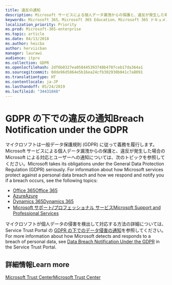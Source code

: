 ```yaml
---
title: 違反の通知
description: Microsoft サービスによる個人データ漏洩からの保護と、違反が発生した場合の Microsoft による対応とユーザーへの通知
keywords: Microsoft 365、Microsoft 365 Education、Microsoft 365 ドキュメント、GDPR
localization_priority: Priority
ms.prod: Microsoft-365-enterprise
ms.topic: article
ms.date: 04/13/2018
ms.author: heicba
author: herviicban
manager: laurawi
audience: itpro
ms.collection: GDPR
ms.openlocfilehash: 2df6b0327ea058445393748b4707ceb17da364a1
ms.sourcegitcommit: 0dde96d5864e5b16ea24cfb302930b041c7a8091
ms.translationtype: HT
ms.contentlocale: ja-JP
ms.lasthandoff: 05/24/2019
ms.locfileid: "34431848"
---
```

# <a name="breach-notification-under-the-gdpr"></a><span data-ttu-id="0294d-104">GDPR の下での違反の通知</span><span class="sxs-lookup"><span data-stu-id="0294d-104">Breach Notification under the GDPR</span></span>

<span data-ttu-id="0294d-p101">マイクロソフトは一般データ保護規則 (GDPR) に従って義務を履行します。Microsoft サービスによる個人データ漏洩からの保護と、違反が発生した場合の Microsoft による対応とユーザーへの通知については、次のトピックを参照してください。</span><span class="sxs-lookup"><span data-stu-id="0294d-p101">Microsoft takes its obligations under the General Data Protection Regulation (GDPR) seriously. For information about how Microsoft services protect against a personal data breach and how we respond and notify you if a breach occurs, see the following topics:</span></span>

- [<span data-ttu-id="0294d-107">Office 365</span><span class="sxs-lookup"><span data-stu-id="0294d-107">Office 365</span></span>](gdpr-breach-Office365.md) 
- [<span data-ttu-id="0294d-108">Azure</span><span class="sxs-lookup"><span data-stu-id="0294d-108">Azure</span></span>](gdpr-breach-Azure.md)
- [<span data-ttu-id="0294d-109">Dynamics 365</span><span class="sxs-lookup"><span data-stu-id="0294d-109">Dynamics 365</span></span>](gdpr-breach-Dynamics365.md)
- [<span data-ttu-id="0294d-110">Microsoft サポート/プロフェッショナル サービス</span><span class="sxs-lookup"><span data-stu-id="0294d-110">Microsoft Support and Professional Services</span></span>](gdpr-breach-Microsoft-Support-Professional-Services.md)

<span data-ttu-id="0294d-111">マイクロソフトが個人データの侵害を検出して対応する方法の詳細については、Service Trust Portal の [GDPR の下でのデータ侵害の通知](https://servicetrust.microsoft.com/ViewPage/GDPRBreach)を参照してください。</span><span class="sxs-lookup"><span data-stu-id="0294d-111">For more information about how Microsoft detects and responds to a breach of personal data, see [Data Breach Notification Under the GDPR](https://servicetrust.microsoft.com/ViewPage/GDPRBreach) in the Service Trust Portal.</span></span>

## <a name="learn-more"></a><span data-ttu-id="0294d-112">詳細情報</span><span class="sxs-lookup"><span data-stu-id="0294d-112">Learn more</span></span>

[<span data-ttu-id="0294d-113">Microsoft Trust Center</span><span class="sxs-lookup"><span data-stu-id="0294d-113">Microsoft Trust Center</span></span>](https://www.microsoft.com/TrustCenter/Privacy/gdpr/default.aspx)


